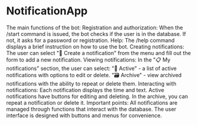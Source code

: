 ﻿# NotificationApp
The main functions of the bot:
Registration and authorization:
      When the /start command is issued, the bot checks if the user is in the database. If not, it asks for a password or registration.
Help:
      The /help command displays a brief instruction on how to use the bot.
Creating notifications:
      The user can select "📝 Create a notification" from the menu and fill out the form to add a new notification.
Viewing notifications:
      In the "📋 My notifications" section, the user can select:
      "🔄 Active" - a list of active notifications with options to edit or delete.
      "🗃 Archive" - view archived notifications with the ability to repeat or delete them.
Interacting with notifications:
      Each notification displays the time and text.
      Active notifications have buttons for editing and deleting.
      In the archive, you can repeat a notification or delete it.
Important points:
      All notifications are managed through functions that interact with the database.
      The user interface is designed with buttons and menus for convenience.
